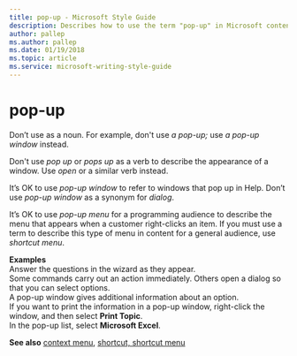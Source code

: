 ```yaml
---
title: pop-up - Microsoft Style Guide
description: Describes how to use the term "pop-up" in Microsoft content.
author: pallep
ms.author: pallep
ms.date: 01/19/2018
ms.topic: article
ms.service: microsoft-writing-style-guide
---
```


# pop-up

Don’t use as a noun. For example, don't use *a pop-up;* use *a pop-up window* instead.

Don't use *pop up* or *pops up* as a verb to describe the appearance of a window. Use *open* or a similar verb instead. 

It’s OK to use *pop-up window* to refer to windows that pop up in Help. Don’t use *pop-up window* as a synonym for *dialog*.

It’s OK to use
*pop-up menu* for a programming audience to describe the menu that appears when a customer right-clicks an item. If you must use a term to describe this type of menu in content for a general audience, use *shortcut menu*.

**Examples**  
Answer the questions in the wizard as they appear.   
Some commands carry out an action immediately. Others open a dialog so that you can select options.  
A pop-up window gives additional information about an option.  
If you want to print the information in a pop-up window, right-click the window, and then select **Print Topic**.  
In the pop-up list, select **Microsoft Excel**.  

**See also** [context menu](~/a-z-word-list-term-collections/c/context-menu.md), [shortcut, shortcut menu](~/a-z-word-list-term-collections/s/shortcut-shortcut-menu.md)
